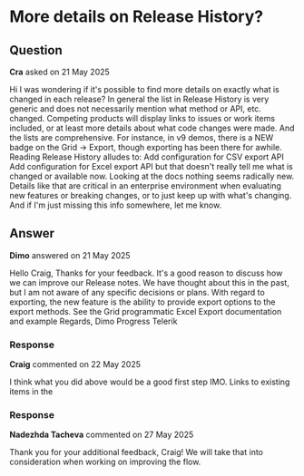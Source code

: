 # More details on Release History?

## Question

**Cra** asked on 21 May 2025

Hi I was wondering if it's possible to find more details on exactly what is changed in each release? In general the list in Release History is very generic and does not necessarily mention what method or API, etc. changed. Competing products will display links to issues or work items included, or at least more details about what code changes were made. And the lists are comprehensive. For instance, in v9 demos, there is a NEW badge on the Grid -> Export, though exporting has been there for awhile. Reading Release History alludes to: Add configuration for CSV export API Add configuration for Excel export API but that doesn't really tell me what is changed or available now. Looking at the docs nothing seems radically new. Details like that are critical in an enterprise environment when evaluating new features or breaking changes, or to just keep up with what's changing. And if I'm just missing this info somewhere, let me know.

## Answer

**Dimo** answered on 21 May 2025

Hello Craig, Thanks for your feedback. It's a good reason to discuss how we can improve our Release notes. We have thought about this in the past, but I am not aware of any specific decisions or plans. With regard to exporting, the new feature is the ability to provide export options to the export methods. See the Grid programmatic Excel Export documentation and example Regards, Dimo Progress Telerik

### Response

**Craig** commented on 22 May 2025

I think what you did above would be a good first step IMO. Links to existing items in the

### Response

**Nadezhda Tacheva** commented on 27 May 2025

Thank you for your additional feedback, Craig! We will take that into consideration when working on improving the flow.
